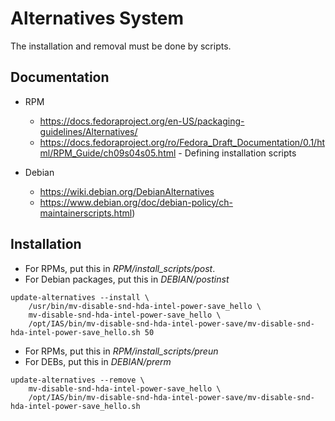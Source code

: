 # Alternatives System

The installation and removal must be done by scripts.

## Documentation

* RPM
	* https://docs.fedoraproject.org/en-US/packaging-guidelines/Alternatives/
	* https://docs.fedoraproject.org/ro/Fedora_Draft_Documentation/0.1/html/RPM_Guide/ch09s04s05.html - Defining installation scripts

* Debian
	* https://wiki.debian.org/DebianAlternatives
	* https://www.debian.org/doc/debian-policy/ch-maintainerscripts.html)


## Installation

* For RPMs, put this in *RPM/install_scripts/post*.
* For Debian packages, put this in *DEBIAN/postinst*

```
update-alternatives --install \
	/usr/bin/mv-disable-snd-hda-intel-power-save_hello \
	mv-disable-snd-hda-intel-power-save_hello \
	/opt/IAS/bin/mv-disable-snd-hda-intel-power-save/mv-disable-snd-hda-intel-power-save_hello.sh 50
```

* For RPMs, put this in *RPM/install_scripts/preun*
* For DEBs, put this in *DEBIAN/prerm*

```
update-alternatives --remove \
	mv-disable-snd-hda-intel-power-save_hello \
	/opt/IAS/bin/mv-disable-snd-hda-intel-power-save/mv-disable-snd-hda-intel-power-save_hello.sh
```

